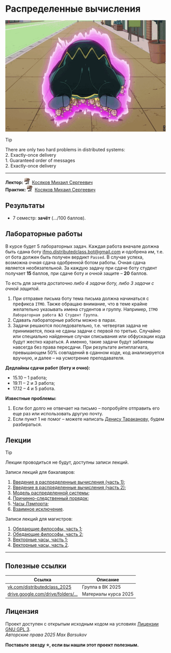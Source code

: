 # Распределенные вычисления

<img alt="jojo-shigechi" src="https://github.com/maxbarsukov/itmo/blob/master/.docs/jojo-shigechi.gif" height="350">

> [!TIP]
> There are only two hard problems in distributed systems: \
> 2\. Exactly-once delivery \
> 1\. Guaranteed order of messages \
> 2\. Exactly-once delivery

---

**Лектор:** <a href="https://github.com/maxbarsukov/itmo/blob/master/.docs/tap-tap/README.md"><img alt="kosyakov" src="https://github.com/maxbarsukov/itmo/blob/master/.docs/tap-tap/kosyakov.gif" height="20"></a> [Косяков Михаил Сергеевич](https://my.itmo.ru/persons/139799) \
**Практик:** <a href="https://github.com/maxbarsukov/itmo/blob/master/.docs/tap-tap/README.md"><img alt="kosyakov" src="https://github.com/maxbarsukov/itmo/blob/master/.docs/tap-tap/kosyakov.gif" height="20"></a> [Косяков Михаил Сергеевич](https://my.itmo.ru/persons/139799)

## Результаты

- 7 семестр: **зачёт** (.../100 баллов).

## Лабораторные работы

В курсе будет 5 лабораторных задач. Каждая работа вначале должна быть сдана боту [ifmo.distributedclass.bot@gmail.com](mailto:ifmo.distributedclass.bot@gmail.com) и одобрена им, т.е. от бота должен быть получен вердикт `Passed`. В случае успеха, возможна очная сдача одобренной ботом работы. Очная сдача является необязательной. За каждую задачу при сдаче боту студент получает **15** баллов, при сдаче боту и очной защите – **20** баллов.

То есть для зачета достаточно *либо 4 задачи боту, либо 3 задачи с очной защитой*.

1. При отправке письма боту тема письма должна начинаться с префикса `ITMO`. Также обращаю внимание, что в теме крайне желательно указывать имена студентов и группу. Например, `ITMO Лабораторная работа №3 Студент Группа`.
2. Сдавать лабораторные работы можно в парах.
3. Задачи решаются последовательно, т.е. четвертая задача не принимается, пока не сданы задачи с первой по третью. Случайно или специально найденные случаи списывания или обфускации кода будут жестко караться. А именно, такие задачи будут забанены навсегда без права пересдачи. При результате антиплагиата, превышающем 50% совпадений в сданном коде, код анализируется вручную, и далее – на усмотрение преподавателя.

**Дедлайны сдачи работ (боту и очно):**
- 15.10 – 1 работа;
- 19.11 – 2 и 3 работа;
- 17.12 – 4 и 5 работа.

**Известные проблемы:**
1. Если бот долго не отвечает на письмо – попробуйте отправить его еще раз или использовать другую почту.
2. Если пункт 1 не помог – можете написать [Денису Тараканову](https://vk.com/id29936513), будем разбираться.

## Лекции

> [!TIP]
> Лекции проводиться не будут, доступны записи лекций.

Записи лекций для бакалавров:

1. [Введение в распределенные вычисления (часть 1)](https://drive.google.com/file/d/1daM08AIiOEepb9dS6YX6k-oruen0OYd6/view);
2. [Введение в распределенные вычисления (часть 2)](https://drive.google.com/file/d/1pCUWhzrlzKaK5BZ528RmTA7BTQQMou61/view);
3. [Модель распределенной системы](https://drive.google.com/file/d/1_dT3OQzOpbjjba2K0XKr7JYq9hS9v0QN/view);
4. [Причинно-следственный порядок](https://drive.google.com/file/d/1rteV7F1UE6cEbVdNRVJsgzXSRsgkNWc9/view);
5. [Часы Лэмпорта](https://drive.google.com/file/d/1RPp37BxnSq4OhfaZkA7ZAwQ3biyvkD-k/view);
6. [Взаимное исключение](https://drive.google.com/file/d/1v9YWKXbiw3i2Fg_uZZ7DTKiYU-zcUCOo/view).

Записи лекций для магистров:

1. [Обедающие философы, часть 1](https://drive.google.com/file/d/1s6aajcdt1x5HqBn3j4N4-GXLWdTkmUbV/view);
2. [Обедающие философы, часть 2](https://drive.google.com/file/d/1m0LRSZnNFVHokvUSEsUtIZGAd1oui9cJ/view);
3. [Векторные часы, часть 1](https://drive.google.com/file/d/1CpwSZVKegaJI0vtzLXc6p0BHDXM9EABe/view);
4. [Векторные часы, часть 2](https://drive.google.com/file/d/1s0S0Zpzq_GoPVa7AL8ndX3NGgyhhJLwy/view).

---

## Полезные ссылки

| Ссылка | Описание |
| --- | --- |
| [vk.com/distributedclass_2025](https://vk.com/distributedclass_2025) | Группа в ВК 2025 |
| [drive.google.com/drive/folders/...](https://drive.google.com/drive/folders/1MXVH0OjDgolOSBBKvq9T43TdI_kqjtME?usp=sharing) | Материалы курса 2025 |

## Лицензия <a name="license"></a>

Проект доступен с открытым исходным кодом на условиях [Лицензии GNU GPL 3](https://opensource.org/license/gpl-3-0/). \
*Авторские права 2025 Max Barsukov*

**Поставьте звезду :star:, если вы нашли этот проект полезным.**

